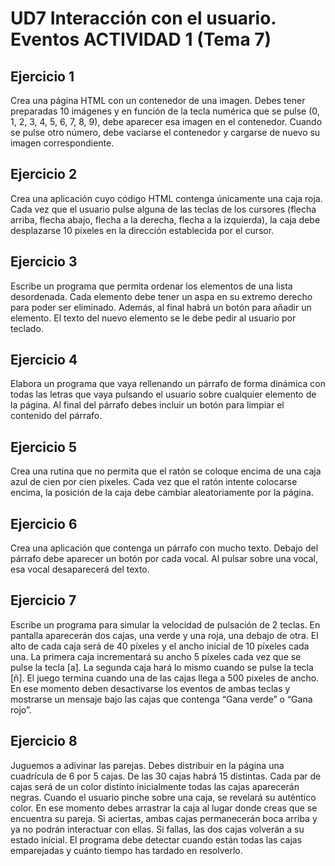 # UD7 Interacción con el usuario. Eventos ACTIVIDAD 1 (Tema 7)

## Ejercicio 1
Crea una página HTML con un contenedor de una imagen. Debes tener preparadas 10 imágenes y
en función de la tecla numérica que se pulse (0, 1, 2, 3, 4, 5, 6, 7, 8, 9),
debe aparecer esa imagen en el contenedor. Cuando se pulse otro número, debe vaciarse el contenedor y cargarse de nuevo su imagen correspondiente.

## Ejercicio 2
Crea una aplicación cuyo código HTML contenga únicamente una caja roja.
Cada vez que el usuario pulse alguna de las teclas de los cursores (flecha arriba, flecha abajo, flecha a la derecha, flecha a la izquierda),
la caja debe desplazarse 10 píxeles en la dirección establecida por el cursor.

## Ejercicio 3
Escribe un programa que permita ordenar los elementos de una lista desordenada.
Cada elemento debe tener un aspa en su extremo derecho para poder ser eliminado.
Además, al final habrá un botón para añadir un elemento. El texto del nuevo elemento se le debe pedir al usuario por teclado.

## Ejercicio 4
Elabora un programa que vaya rellenando un párrafo de forma dinámica con todas las letras que vaya pulsando el usuario sobre cualquier elemento de la página.
Al final del párrafo debes incluir un botón para limpiar el contenido del párrafo.

## Ejercicio 5
Crea una rutina que no permita que el ratón se coloque encima de una caja azul de cien por cien pixeles.
Cada vez que el ratón intente colocarse encima, la posición de la caja debe cambiar aleatoriamente por la página.

## Ejercicio 6
Crea una aplicación que contenga un párrafo con mucho texto.
Debajo del párrafo debe aparecer un botón por cada vocal. Al pulsar sobre una vocal, esa vocal desaparecerá del texto.

## Ejercicio 7
Escribe un programa para simular la velocidad de pulsación de 2 teclas.
En pantalla aparecerán dos cajas, una verde y una roja, una debajo de otra. 
El alto de cada caja será de 40 píxeles y el ancho inicial de 10 píxeles cada una. La primera caja incrementará su ancho 5 píxeles cada vez que se pulse la tecla [a].
La segunda caja hará lo mismo cuando se pulse la tecla [ñ]. El juego termina cuando una de las cajas llega a 500 pixeles de ancho.
En ese momento deben desactivarse los eventos de ambas teclas y mostrarse un mensaje bajo las cajas que contenga “Gana verde” o “Gana rojo”.

## Ejercicio 8
Juguemos a adivinar las parejas. Debes distribuir en la página una cuadrícula de 6 por 5 cajas. De las 30 cajas habrá 15 distintas.
Cada par de cajas será de un color distinto inicialmente todas las cajas aparecerán negras.
Cuando el usuario pinche sobre una caja, se revelará su auténtico color.
En ese momento debes arrastrar la caja al lugar donde creas que se encuentra su pareja.
Si aciertas, ambas cajas permanecerán boca arriba y ya no podrán interactuar con ellas.
Si fallas, las dos cajas volverán a su estado inicial. El programa debe detectar cuando están todas las cajas emparejadas y cuánto tiempo has tardado en resolverlo.
